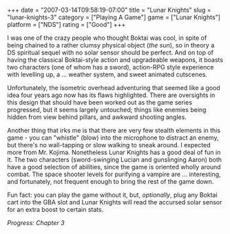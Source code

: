 +++
date = "2007-03-14T09:58:19-07:00"
title = "Lunar Knights"
slug = "lunar-knights-3"
category = ["Playing A Game"]
game = ["Lunar Knights"]
platform = ["NDS"]
rating = ["Good"]
+++

I was one of the crazy people who thought Boktai was cool, in spite of being chained to a rather clumsy physical object (<i>the sun</i>), so in theory a DS spiritual sequel with no solar sensor should be perfect.  And on top of having the classical Boktai-style action and upgradeable weapons, it boasts two characters (one of whom has a sword), action-RPG style experience with levelling up, a ... weather system, and sweet animated cutscenes.

Unfortunately, the isometric overhead adventuring that seemed like a good idea four years ago now has its flaws highlighted.  There are oversights in this design that should have been worked out as the game series progressed, but it seems largely untouched; things like enemies being hidden from view behind pillars, and awkward shooting angles.

Another thing that irks me is that there are very few stealth elements in this game - you can "whistle" (blow) into the microphone to distract an enemy, but there's no wall-tapping or slow walking to sneak around.  I expected more from Mr. Kojima.  Nonetheless Lunar Knights has a good deal of fun in it.  The two characters (sword-swinging Lucian and gunslinging Aaron) both have a good selection of abilities, since the game is oriented wholly around combat.  The space shooter levels for purifying a vampire are ... interesting, and fortunately, not frequent enough to bring the rest of the game down.

Fun fact: you can play the game without it, but, <i>optionally</i>, plug any Boktai cart into the GBA slot and Lunar Knights will read the accursed solar sensor for an extra boost to certain stats.

<i>Progress: Chapter 3</i>